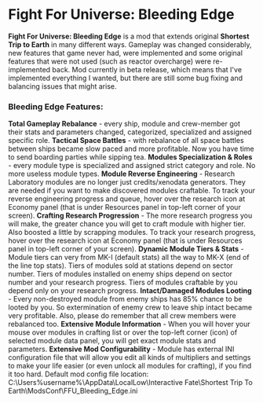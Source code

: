 # Fight For Universe: Bleeding Edge
**Fight For Universe: Bleeding Edge** is a mod that extends original **Shortest Trip to Earth** in many different ways. Gameplay was changed considerably, new features that game never had, were implemented and some original features that were not used (such as reactor overcharge) were re-implemented back. Mod currently in beta release, which means that I've implemented everything I wanted, but there are still some bug fixing and balancing issues that might arise.

### Bleeding Edge Features:
**Total Gameplay Rebalance** - every ship, module and crew-member got their stats and parameters changed, categorized, specialized and assigned specific role.
**Tactical Space Battles** - with rebalance of all space battles between ships became slow paced and more profitable. Now you have time to send boarding parties while sipping tea.
**Modules Specialization & Roles** - every module type is specialized and assigned strict category and role. No more useless module types.
**Module Reverse Engineering** - Research Laboratory modules are no longer just credits/xenodata generators. They are needed if you want to make discovered modules craftable. To track your reverse engineering progress and queue, hover over the research icon at Economy panel (that is under Resources panel in top-left corner of your screen).
**Crafting Research Progression** - The more research progress you will make, the greater chance you will get to craft module with higher tier. Also boosted a little by scrapping modules. To track your research progress, hover over the research icon at Economy panel (that is under Resources panel in top-left corner of your screen).
**Dynamic Module Tiers & Stats** - Module tiers can very from MK-I (default stats) all the way to MK-X (end of the line top stats). Tiers of modules sold at stations depend on sector number. Tiers of modules installed on enemy ships depend on sector number and your research progress. Tiers of modules craftable by you depend only on your research progress.
**Intact/Damaged Modules Looting** - Every non-destroyed module from enemy ships has 85% chance to be looted by you. So extermination of enemy crew to leave ship intact became very profitable. Also, please do remember that all crew members were rebalanced too.
**Extensive Module Information** - When you will hover your mouse over modules in crafting list or over the top-left corner (icon) of selected module data panel, you will get exact module stats and parameters.
**Extensive Mod Configurability** - Module has external INI configuration file that will allow you edit all kinds of multipliers and settings to make your life easier (or even unlock all modules for crafting), if you find it too hard. Default mod config file location: C:\Users\%username%\AppData\LocalLow\Interactive Fate\Shortest Trip To Earth\ModsConf\FFU_Bleeding_Edge.ini
